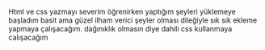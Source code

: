 Html ve css yazmayı severim öğrenirken yaptığım şeyleri yüklemeye başladım basit ama güzel ilham verici şeyler olması dileğiyle sık sık ekleme yapmaya çalışacağım. dağınıklık olmasın diye dahili css kullanmaya calışacağım
